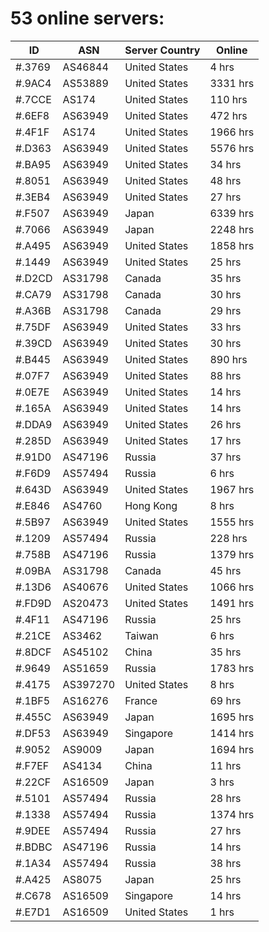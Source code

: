 # 53 online servers:

| ID | ASN | Server Country | Online |
| ------ | ------ | ------ | ------ |
| #.3769 | AS46844 | United States | 4 hrs |
| #.9AC4 | AS53889 | United States | 3331 hrs |
| #.7CCE | AS174 | United States | 110 hrs |
| #.6EF8 | AS63949 | United States | 472 hrs |
| #.4F1F | AS174 | United States | 1966 hrs |
| #.D363 | AS63949 | United States | 5576 hrs |
| #.BA95 | AS63949 | United States | 34 hrs |
| #.8051 | AS63949 | United States | 48 hrs |
| #.3EB4 | AS63949 | United States | 27 hrs |
| #.F507 | AS63949 | Japan | 6339 hrs |
| #.7066 | AS63949 | Japan | 2248 hrs |
| #.A495 | AS63949 | United States | 1858 hrs |
| #.1449 | AS63949 | United States | 25 hrs |
| #.D2CD | AS31798 | Canada | 35 hrs |
| #.CA79 | AS31798 | Canada | 30 hrs |
| #.A36B | AS31798 | Canada | 29 hrs |
| #.75DF | AS63949 | United States | 33 hrs |
| #.39CD | AS63949 | United States | 30 hrs |
| #.B445 | AS63949 | United States | 890 hrs |
| #.07F7 | AS63949 | United States | 88 hrs |
| #.0E7E | AS63949 | United States | 14 hrs |
| #.165A | AS63949 | United States | 14 hrs |
| #.DDA9 | AS63949 | United States | 26 hrs |
| #.285D | AS63949 | United States | 17 hrs |
| #.91D0 | AS47196 | Russia | 37 hrs |
| #.F6D9 | AS57494 | Russia | 6 hrs |
| #.643D | AS63949 | United States | 1967 hrs |
| #.E846 | AS4760 | Hong Kong | 8 hrs |
| #.5B97 | AS63949 | United States | 1555 hrs |
| #.1209 | AS57494 | Russia | 228 hrs |
| #.758B | AS47196 | Russia | 1379 hrs |
| #.09BA | AS31798 | Canada | 45 hrs |
| #.13D6 | AS40676 | United States | 1066 hrs |
| #.FD9D | AS20473 | United States | 1491 hrs |
| #.4F11 | AS47196 | Russia | 25 hrs |
| #.21CE | AS3462 | Taiwan | 6 hrs |
| #.8DCF | AS45102 | China | 35 hrs |
| #.9649 | AS51659 | Russia | 1783 hrs |
| #.4175 | AS397270 | United States | 8 hrs |
| #.1BF5 | AS16276 | France | 69 hrs |
| #.455C | AS63949 | Japan | 1695 hrs |
| #.DF53 | AS63949 | Singapore | 1414 hrs |
| #.9052 | AS9009 | Japan | 1694 hrs |
| #.F7EF | AS4134 | China | 11 hrs |
| #.22CF | AS16509 | Japan | 3 hrs |
| #.5101 | AS57494 | Russia | 28 hrs |
| #.1338 | AS57494 | Russia | 1374 hrs |
| #.9DEE | AS57494 | Russia | 27 hrs |
| #.BDBC | AS47196 | Russia | 14 hrs |
| #.1A34 | AS57494 | Russia | 38 hrs |
| #.A425 | AS8075 | Japan | 25 hrs |
| #.C678 | AS16509 | Singapore | 14 hrs |
| #.E7D1 | AS16509 | United States | 1 hrs |

